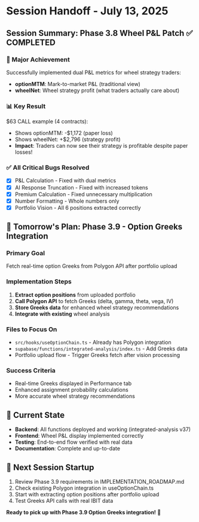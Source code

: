# Session Handoff - July 13, 2025

## Session Summary: Phase 3.8 Wheel P&L Patch ✅ COMPLETED

### 🎯 Major Achievement
Successfully implemented dual P&L metrics for wheel strategy traders:
- **optionMTM**: Mark-to-market P&L (traditional view)
- **wheelNet**: Wheel strategy profit (what traders actually care about)

### 📊 Key Result
$63 CALL example (4 contracts):
- Shows optionMTM: -$1,172 (paper loss) 
- Shows wheelNet: +$2,796 (strategy profit)
- **Impact**: Traders can now see their strategy is profitable despite paper losses!

### ✅ All Critical Bugs Resolved
- [x] P&L Calculation - Fixed with dual metrics
- [x] AI Response Truncation - Fixed with increased tokens
- [x] Premium Calculation - Fixed unnecessary multiplication
- [x] Number Formatting - Whole numbers only
- [x] Portfolio Vision - All 6 positions extracted correctly

## 🚀 Tomorrow's Plan: Phase 3.9 - Option Greeks Integration

### Primary Goal
Fetch real-time option Greeks from Polygon API after portfolio upload

### Implementation Steps
1. **Extract option positions** from uploaded portfolio
2. **Call Polygon API** to fetch Greeks (delta, gamma, theta, vega, IV)
3. **Store Greeks data** for enhanced wheel strategy recommendations
4. **Integrate with existing** wheel analysis

### Files to Focus On
- `src/hooks/useOptionChain.ts` - Already has Polygon integration
- `supabase/functions/integrated-analysis/index.ts` - Add Greeks data
- Portfolio upload flow - Trigger Greeks fetch after vision processing

### Success Criteria
- Real-time Greeks displayed in Performance tab
- Enhanced assignment probability calculations
- More accurate wheel strategy recommendations

## 📁 Current State
- **Backend**: All functions deployed and working (integrated-analysis v37)
- **Frontend**: Wheel P&L display implemented correctly
- **Testing**: End-to-end flow verified with real data
- **Documentation**: Complete and up-to-date

## 🔄 Next Session Startup
1. Review Phase 3.9 requirements in IMPLEMENTATION_ROADMAP.md
2. Check existing Polygon integration in useOptionChain.ts
3. Start with extracting option positions after portfolio upload
4. Test Greeks API calls with real IBIT data

**Ready to pick up with Phase 3.9 Option Greeks integration!** 🚀